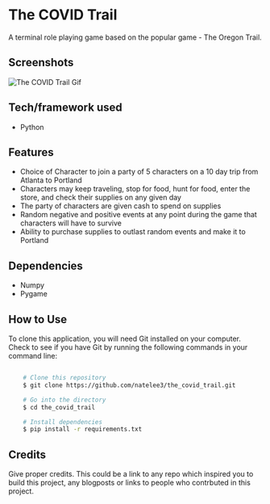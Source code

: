 # The COVID Trail
A terminal role playing game based on the popular game - The Oregon Trail.
 
## Screenshots
![The COVID Trail Gif](https://github.com/natelee3/the_covid_trail/blob/readme/covid_trail_gif.gif)

## Tech/framework used
- Python

## Features
- Choice of Character to join a party of 5 characters on a 10 day trip from Atlanta to Portland
- Characters may keep traveling, stop for food, hunt for food, enter the store, and check their supplies on any given day
- The party of characters are given cash to spend on supplies
- Random negative and positive events at any point during the game that characters will have to survive
- Ability to purchase supplies to outlast random events and make it to Portland

## Dependencies
- Numpy
- Pygame

## How to Use
To clone this application, you will need Git installed on your computer. Check to see if you have Git by running the following commands in your command line:

```bash

    # Clone this repository
    $ git clone https://github.com/natelee3/the_covid_trail.git

    # Go into the directory
    $ cd the_covid_trail

    # Install dependencies
    $ pip install -r requirements.txt

```

## Credits
Give proper credits. This could be a link to any repo which inspired you to build this project, any blogposts or links to people who contrbuted in this project. 